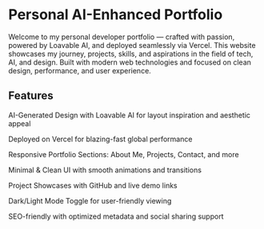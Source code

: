 # Personal AI-Enhanced Portfolio
Welcome to my personal developer portfolio — crafted with passion, powered by Loavable AI, and deployed seamlessly via Vercel. This website showcases my journey, projects, skills, and aspirations in the field of tech, AI, and design. Built with modern web technologies and focused on clean design, performance, and user experience.

## Features
AI-Generated Design with Loavable AI for layout inspiration and aesthetic appeal

Deployed on Vercel for blazing-fast global performance

Responsive Portfolio Sections: About Me, Projects, Contact, and more

Minimal & Clean UI with smooth animations and transitions

Project Showcases with GitHub and live demo links

Dark/Light Mode Toggle for user-friendly viewing

SEO-friendly with optimized metadata and social sharing support
